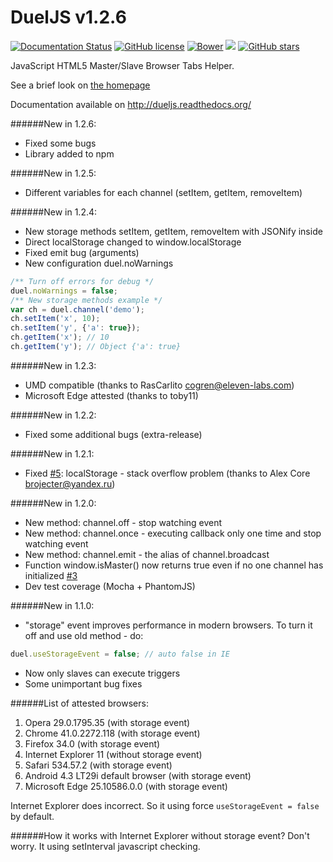 DuelJS v1.2.6
======
[![Documentation Status](https://img.shields.io/badge/docs-latest-brightgreen.svg?style=flat-square)](http://dueljs.readthedocs.org/) [![GitHub license](https://img.shields.io/badge/license-MIT-blue.svg?style=flat-square)](https://raw.githubusercontent.com/studentIvan/dueljs/master/LICENSE) [![Bower](https://img.shields.io/bower/v/duel.svg?style=flat-square)](http://bower.io/search/?q=duel) [![](https://img.shields.io/github/issues-raw/studentIvan/dueljs.svg?style=flat-square)](https://github.com/studentIvan/dueljs/issues/) [![GitHub stars](https://img.shields.io/github/stars/studentIvan/dueljs.svg?style=flat-square)](https://github.com/studentIvan/dueljs/stargazers)

JavaScript HTML5 Master/Slave Browser Tabs Helper.

See a brief look on [the homepage](http://dueljs.studentivan.ru)

Documentation available on http://dueljs.readthedocs.org/

######New in 1.2.6:
* Fixed some bugs
* Library added to npm

######New in 1.2.5:
* Different variables for each channel (setItem, getItem, removeItem)

######New in 1.2.4:
* New storage methods setItem, getItem, removeItem with JSONify inside
* Direct localStorage changed to window.localStorage
* Fixed emit bug (arguments)
* New configuration duel.noWarnings

```javascript
/** Turn off errors for debug */
duel.noWarnings = false;
/** New storage methods example */
var ch = duel.channel('demo');
ch.setItem('x', 10);
ch.setItem('y', {'a': true});
ch.getItem('x'); // 10
ch.getItem('y'); // Object {'a': true}
```

######New in 1.2.3:
* UMD compatible (thanks to RasCarlito <cogren@eleven-labs.com>)
* Microsoft Edge attested (thanks to toby11)

######New in 1.2.2:
* Fixed some additional bugs (extra-release)

######New in 1.2.1:
* Fixed [#5](https://github.com/studentIvan/dueljs/issues/5): localStorage - stack overflow problem (thanks to Alex Core <brojecter@yandex.ru>)

######New in 1.2.0:
* New method: channel.off - stop watching event
* New method: channel.once - executing callback only one time and stop watching event
* New method: channel.emit - the alias of channel.broadcast
* Function window.isMaster() now returns true even if no one channel has initialized [#3](https://github.com/studentIvan/dueljs/issues/3)
* Dev test coverage (Mocha + PhantomJS)

######New in 1.1.0:
* "storage" event improves performance in modern browsers.
To turn it off and use old method - do:

```javascript
duel.useStorageEvent = false; // auto false in IE
```

* Now only slaves can execute triggers
* Some unimportant bug fixes

######List of attested browsers:

1. Opera 29.0.1795.35 (with storage event)
2. Chrome 41.0.2272.118 (with storage event)
3. Firefox 34.0 (with storage event)
4. Internet Explorer 11 (without storage event)
5. Safari 534.57.2 (with storage event)
6. Android 4.3 LT29i default browser (with storage event)
7. Microsoft Edge 25.10586.0.0 (with storage event)

Internet Explorer does incorrect. So it using force `useStorageEvent = false` by default.

######How it works with Internet Explorer without storage event?
Don't worry. It using setInterval javascript checking.